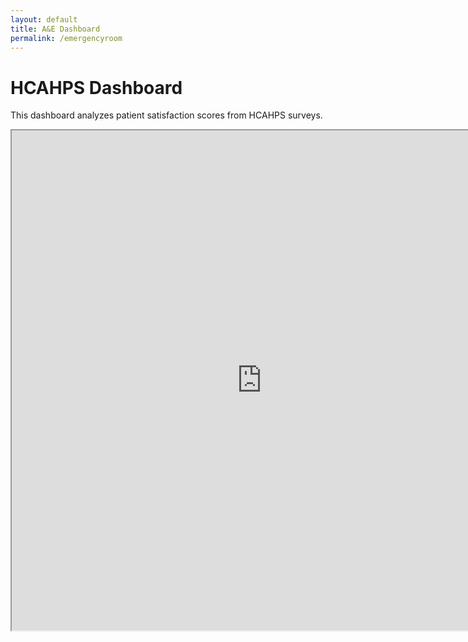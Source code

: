 ```yaml
---
layout: default
title: A&E Dashboard
permalink: /emergencyroom
---
```


<h1>HCAHPS Dashboard</h1>

<p>This dashboard analyzes patient satisfaction scores from HCAHPS surveys.</p>

<iframe src="https://public.tableau.com/views/HCAHPSPatientSurveySatisfactionScores/HCAHPSSurveyDashboard?:showVizHome=no&embed=true" width="800" height="800"></iframe>